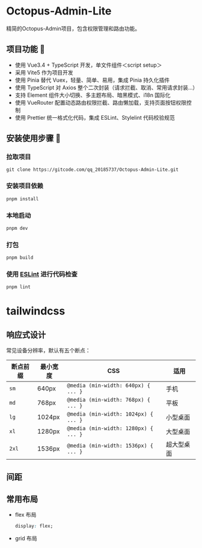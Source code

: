 # Octopus-Admin-Lite

精简的Octopus-Admin项目，包含权限管理和路由功能。

## 项目功能 🔨
- 使用 Vue3.4 + TypeScript 开发，单文件组件＜script setup＞
- 采用 Vite5 作为项目开发
- 使用 Pinia 替代 Vuex，轻量、简单、易用，集成 Pinia 持久化插件
- 使用 TypeScript 对 Axios 整个二次封装（请求拦截、取消、常用请求封装…）
- 支持 Element 组件大小切换、多主题布局、暗黑模式、i18n 国际化
- 使用 VueRouter 配置动态路由权限拦截、路由懒加载，支持页面按钮权限控制
- 使用 Prettier 统一格式化代码，集成 ESLint、Stylelint 代码校验规范

## 安装使用步骤 📔

### 拉取项目
```shell
git clone https://gitcode.com/qq_20185737/Octopus-Admin-Lite.git
```

### 安装项目依赖
```sh
pnpm install
```

### 本地启动

```sh
pnpm dev
```

### 打包

```sh
pnpm build
```

### 使用 [ESLint](https://eslint.org/) 进行代码检查

```sh
pnpm lint
```

# tailwindcss 

## 响应式设计

常见设备分辨率，默认有五个断点：

| 断点前缀 | 最小宽度 | CSS                                  | 适用       |
| -------- | -------- | ------------------------------------ | ---------- |
| `sm`     | 640px    | `@media (min-width: 640px) { ... }`  | 手机       |
| `md`     | 768px    | `@media (min-width: 768px) { ... }`  | 平板       |
| `lg`     | 1024px   | `@media (min-width: 1024px) { ... }` | 小型桌面   |
| `xl`     | 1280px   | `@media (min-width: 1280px) { ... }` | 大型桌面   |
| `2xl`    | 1536px   | `@media (min-width: 1536px) { ... }` | 超大型桌面 |

## 间距

## 常用布局

- flex 布局
  ```css
  display: flex;
  ```
- grid 布局